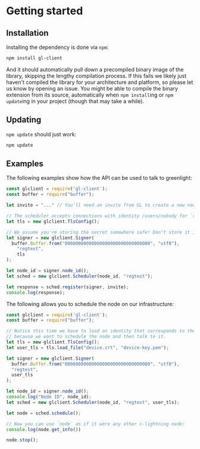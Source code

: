 
# Getting started

## Installation

Installing the dependency is done via `npm`:

```bash
npm install gl-client
```

And it should automatically pull down a precompiled binary image of
the library, skipping the lengthy compilation process. If this fails
we likely just haven't compiled the library for your architecture and
platform, so please let us know by opening an issue. You might be able
to compile the binary extension from its source, automatically when
`npm install`ing or `npm update`ing in your project (though that may
take a while).

## Updating

`npm update` should just work:

```bash
npm update
```

## Examples

The following examples show how the API can be used to talk to greenlight:

```javascript
const glclient = require('gl-client');
const buffer = require("buffer");

let invite = "..." // You'll need an invite from GL to create a new node

// The scheduler accepts connections with identity /users/nobody for `register` and `recover`
let tls = new glclient.TlsConfig();

// We assume you're storing the secret somewhere safe! Don't store it in the code like this
let signer = new glclient.Signer(
  buffer.Buffer.from("00000000000000000000000000000000", "utf8"),
    "regtest",
    tls
);

let node_id = signer.node_id();
let sched = new glclient.Scheduler(node_id, "regtest");

let response = sched.register(signer, invite);
console.log(response);
```

The following allows you to schedule the node on our infrastructure:

```js
const glclient = require('gl-client');
const buffer = require("buffer");

// Notice this time we have to load an identity that corresponds to the node, this is
// because we want to schedule the node and then talk to it.
let tls = new glclient.TlsConfig();
let user_tls = tls.load_file("device.crt", "device-key.pem");

let signer = new glclient.Signer(
  buffer.Buffer.from("00000000000000000000000000000000", "utf8"),
  "regtest",
  user_tls
);

let node_id = signer.node_id();
console.log("Node ID", node_id);
let sched = new glclient.Scheduler(node_id, "regtest", user_tls);

let node = sched.schedule();

// Now you can use `node` as if it were any other c-lightning node:
console.log(node.get_info())

node.stop();
```

